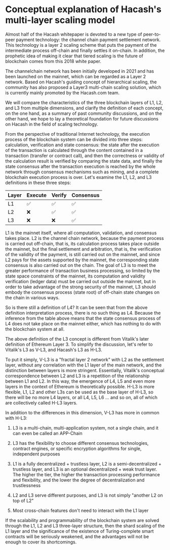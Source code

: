 Conceptual explanation of Hacash's multi-layer scaling model
===

Almost half of the Hacash whitepaper is devoted to a new type of peer-to-peer payment technology: the channel chain payment settlement network. This technology is a layer 2 scaling scheme that puts the payment of the intermediate process off-chain and finally settles it on-chain. In addition, the prophetic idea of making it clear that tiered scaling is the future of blockchain comes from this 2018 white paper.

The channelchain network has been initially developed in 2021 and has been launched on the mainnet, which can be regarded as a Layer 2 network. Based on Hacash's guiding concept of hierarchical scaling, the community has also proposed a Layer3 multi-chain scaling solution, which is currently mainly promoted by the Hacash.com team.

We will compare the characteristics of the three blockchain layers of L1, L2, and L3 from multiple dimensions, and clarify the definition of each concept, on the one hand, as a summary of past community discussions, and on the other hand, we hope to lay a theoretical foundation for future discussions on Hacash in the field of scaling technology.

From the perspective of traditional Internet technology, the execution process of the blockchain system can be divided into three steps: calculation, verification and state consensus: the state after the execution of the transaction is calculated through the content contained in a transaction (transfer or contract call), and then the correctness or validity of the calculation result is verified by comparing the state data, and finally the state consensus after the transaction execution is reached by the whole network through consensus mechanisms such as mining, and a complete blockchain execution process is over. Let's examine the L1, L2, and L3 definitions in these three steps:

|Layer|Execute|Verify|Consensus|
| --- | --- | --- | --- |
|L1|✅|✅|✅|
|L2|❌|✅|✅|
|L3|❌|❌|✅|

L1 is the mainnet itself, where all computation, validation, and consensus takes place. L2 is the channel chain network, because the payment process is carried out off-chain, that is, its calculation process takes place outside the mainnet, but the final settlement and arbitration, that is, the verification of the validity of the payment, is still carried out on the mainnet, and since L2 pays for the assets supported by the mainnet, the corresponding state consensus is also carried out on the chain. The goal of L3 is to meet the greater performance of transaction business processing, so limited by the state space constraints of the mainnet, its computation and validity verification (ledger data) must be carried out outside the mainnet, but in order to take advantage of the strong security of the mainnet, L3 should embody the consensus process (state root) of off-chain state changes on the chain in various ways.

So is there still a definition of L4? It can be seen that from the above definition interpretation process, there is no such thing as L4. Because the inference from the table above means that the state consensus process of L4 does not take place on the mainnet either, which has nothing to do with the blockchain system at all.

The above definition of the L3 concept is different from Vitalik's later definition of Ethereum Layer 3. To simplify the discussion, let's refer to Vitalik's L3 as V-L3, and Hacash's L3 as H-L3.

To put it simply, V-L3 is a "fractal layer 2 network" with L2 as the settlement layer, without any correlation with the L1 layer of the main network, and the distinction between layers is more stringent. Essentially, Vitalik's conceptual correspondence between L2 and L3 is a repetition of the relationship between L1 and L2. In this way, the emergence of L4, L5 and even more layers in the context of Ethereum is theoretically possible. H-L3 is more flexible, L1, L2 and other L3s can be used as the base layer of H-L3, so there will be no more L4 layers, or all L4, L5, L6 ... and so on, all of which are collectively called H-L3 layers.

In addition to the differences in this dimension, V-L3 has more in common with H-L3:

1. L3 is a multi-chain, multi-application system, not a single chain, and it can even be called an APP-Chain

2. L3 has the flexibility to choose different consensus technologies, contract engines, or specific encryption algorithms for single, independent purposes

3. L1 is a fully decentralized + trustless layer, L2 is a semi-decentralized + trustless layer, and L3 is an optional decentralized + weak trust layer. The higher the tier, the higher the transaction processing performance and flexibility, and the lower the degree of decentralization and trustlessness

4. L2 and L3 serve different purposes, and L3 is not simply "another L2 on top of L2"

5. Most cross-chain features don't need to interact with the L1 layer

If the scalability and programmability of the blockchain system are solved through the L1, L2 and L3 three-layer structure, then the shard scaling of the L1 layer and the significance of the existence of Turing-complete smart contracts will be seriously weakened, and the advantages will not be enough to cover its shortcomings.




